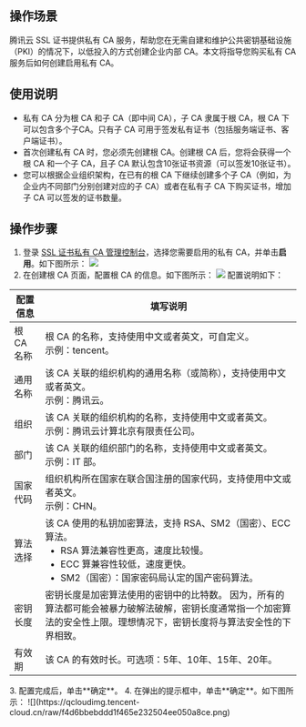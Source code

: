 ## 操作场景
腾讯云 SSL 证书提供私有 CA 服务，帮助您在无需自建和维护公共密钥基础设施（PKI）的情况下，以低投入的方式创建企业内部 CA。本文将指导您购买私有 CA 服务后如何创建启用私有 CA。

## 使用说明
- 私有 CA 分为根 CA 和子 CA（即中间 CA），子 CA 隶属于根 CA，根 CA 下可以包含多个子CA。只有子 CA 可用于签发私有证书（包括服务端证书、客户端证书）。
- 首次创建私有 CA 时，您必须先创建根 CA。创建根 CA 后，您将会获得一个根 CA 和一个子 CA，且子 CA 默认包含10张证书资源（可以签发10张证书）。
- 您可以根据企业组织架构，在已有的根 CA 下继续创建多个子 CA（例如，为企业内不同部门分别创建对应的子 CA）或者在私有子 CA 下购买证书，增加子 CA 可以签发的证书数量。

## 操作步骤
1. 登录 [SSL 证书私有 CA 管理控制台](https://console.cloud.tencent.com/private-ca)，选择您需要启用的私有 CA，并单击**启用**。如下图所示：
![](https://qcloudimg.tencent-cloud.cn/raw/38780af827ceefa760a984f383975e70.png)
2. 在创建根 CA 页面，配置根 CA 的信息。如下图所示：
![](https://qcloudimg.tencent-cloud.cn/raw/bc5170d91473808a39a3b689330e4db3.png)
配置说明如下：
<table>
<thead>
  <tr>
    <th>配置信息</th>
    <th>填写说明</th>
  </tr>
</thead>
<tbody>
  <tr>
    <td>根 CA 名称</td>
    <td>根 CA 的名称，支持使用中文或者英文，可自定义。<br>示例：tencent。</td>
  </tr>
  <tr>
    <td>通用名称</td>
    <td>该 CA 关联的组织机构的通用名称（或简称），支持使用中文或者英文。<br>示例：腾讯云。</td>
  </tr>
  <tr>
    <td>组织</td>
    <td>该 CA 关联的组织机构的名称，支持使用中文或者英文。<br>示例：腾讯云计算北京有限责任公司。</td>
  </tr>
  <tr>
    <td>部门</td>
    <td>该 CA 关联的组织部门的名称，支持使用中文或者英文。<br>示例：IT 部。</td>
  </tr>
  <tr>
    <td>国家代码</td>
    <td>组织机构所在国家在联合国注册的国家代码，支持使用中文或者英文。<br>示例：CHN。</td>
  </tr>
  <tr>
    <td>算法选择</td>
    <td>该 CA 使用的私钥加密算法，支持 RSA、SM2（国密）、ECC 算法。<ul style="margin:0"><li>RSA 算法兼容性更高，速度比较慢。</li><li>ECC 算兼容性较低，速度更快。</li><li>SM2（国密）：国家密码局认定的国产密码算法。</li></ul></td>
  </tr>
  <tr>
    <td>密钥长度</td>
    <td>密钥长度是加密算法使用的密钥中的比特数。 因为，所有的算法都可能会被暴力破解法破解，密钥长度通常指一个加密算法的安全性上限。理想情况下，密钥长度将与算法安全性的下界相致。</td>
  </tr>
  <tr>
    <td>有效期</td>
    <td>该 CA 的有效时长。可选项：5年、10年、15年、20年。</td>
  </tr>
</tbody>
</table>
3. 配置完成后，单击**确定**。
4. 在弹出的提示框中，单击**确定**。如下图所示：
![](https://qcloudimg.tencent-cloud.cn/raw/f4d6bbebddd1f465e232504ee050a8ce.png)


